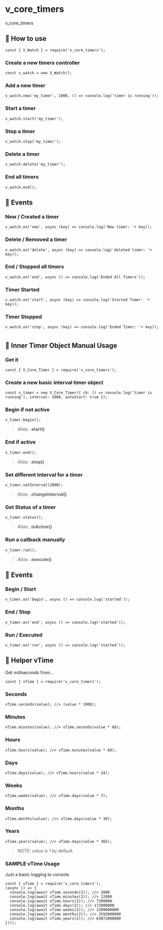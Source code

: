 # v_core_timers

v_core_timers

## 📑 How to use

    const { V_Watch } = require('v_core_timers');

### Create a new timers controller

    const v_watch = new V_Watch();

### Add a new timer

    v_watch.new('my_timer', 1000, () => console.log('timer is running'));

### Start a timer

    v_watch.start('my_timer');

### Stop a timer

    v_watch.stop('my_timer');

### Delete a timer

    v_watch.delete('my_timer');

### End all timers

    v_watch.end();

## 🎪 Events

### New / Created a timer

    v_watch.on('new', async (key) => console.log('New timer: '+ key));

### Delete / Removed a timer

    v_watch.on('delete', async (key) => console.log('deleted timer: '+ key));

### End / Stopped all timers

    v_watch.on('end', async () => console.log('Ended All Timers'));

### Timer Started

    v_watch.on('start', async (key) => console.log('Started Timer: '+ key));

### Timer Stopped

    v_watch.on('stop', async (key) => console.log('Ended Timer: '+ key));

#

## 🥒 Inner Timer Object Manual Usage

### Get it

    const { V_Core_Timer } = require('v_core_timers');

### Create a new basic interval timer object

    const v_timer = new V_Core_Timer({ cb: () => console.log('timer is running'), interval: 1000, autoStart: true });

### Begin if not active

    v_timer.begin();

> *Alias:* .**start()**

### End if active

    v_timer.end();

> *Alias:* .**stop()**

### Set different Interval for a timer

    v_timer.setInterval(2000);

> *Alias:* .**changeInterval()**

### Get Status of a timer

    v_timer.status();

> *Alias:* .**isActive()**

### Run a callback manually

    v_timer.run();

> *Alias:* .**execute()**

## 🎪 Events

### Begin / Start

    v_timer.on('begin', async () => console.log('started'));

### End / Stop

    v_timer.on('end', async () => console.log('started'));

### Run / Executed

    v_timer.on('run', async () => console.log('started'));

## 📏 Helper **vTime**

Get milliseconds from...

    const { vTime } = require('v_core_timers');

### Seconds

    vTime.seconds(value); //> (value * 1000);

### Minutes

    vTime.minutes(value); //> vTime.seconds(value * 60);

### Hours

    vTime.hours(value); //> vTime.minutes(value * 60);

### Days

    vTime.days(value); //> vTime.hours(value * 24);

### Weeks

    vTime.weeks(value); //> vTime.days(value * 7); 

### Months

    vTime.months(value); //> vTime.days(value * 30); 

### Years

    vTime.years(value); //> vTime.days(value * 365); 

> NOTE: *value* is 1 by default.

### SAMPLE vTime Usage

Just a basic logging to console.

    const { vTime } = require('v_core_timers');
    (async () => {
      console.log(await vTime.seconds(2)); //> 2000
      console.log(await vTime.minutes(2)); //> 12000
      console.log(await vTime.hours(2)); //> 7200000
      console.log(await vTime.days(2)); //> 172800000 
      console.log(await vTime.weeks(2)); //> 1209600000
      console.log(await vTime.months(2)); //> 2592000000
      console.log(await vTime.years(2)); //> 63072000000
    })();
